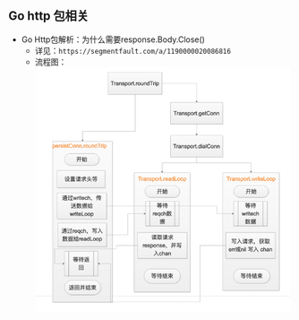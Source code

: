 ## Go http 包相关

* Go Http包解析：为什么需要response.Body.Close()
    * 详见：`https://segmentfault.com/a/1190000020086816`
    * 流程图：![http-resp-body-close](./image/http-resp-body-close.png)
